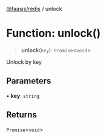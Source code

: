 [@faasjs/redis](../README.md) / unlock

# Function: unlock()

> **unlock**(`key`): `Promise`\<`void`\>

Unlock by key

## Parameters

• **key**: `string`

## Returns

`Promise`\<`void`\>

